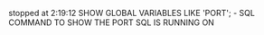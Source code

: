 stopped at 2:19:12
SHOW GLOBAL VARIABLES LIKE 'PORT'; -  SQL COMMAND TO SHOW THE PORT SQL IS RUNNING ON